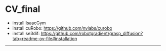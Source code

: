# CV_final

* install IsaacGym
* install cuRobo: https://github.com/nvlabs/curobo
* install se3dif: https://github.com/robotgradient/grasp_diffusion?tab=readme-ov-file#installation

----
